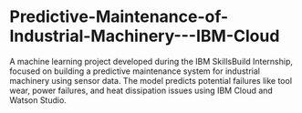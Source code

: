 # Predictive-Maintenance-of-Industrial-Machinery---IBM-Cloud
A machine learning project developed during the IBM SkillsBuild Internship, focused on building a predictive maintenance system for industrial machinery using sensor data. The model predicts potential failures like tool wear, power failures, and heat dissipation issues using IBM Cloud and Watson Studio.

